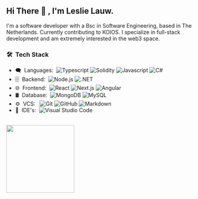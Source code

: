 <h2> Hi There 👋 , I'm Leslie Lauw.</h2>

I'm a software developer with a Bsc in Software Engineering, based in The Netherlands. Currently contributing to KOIOS. I specialize in full-stack development and am extremely interested in the web3 space. 

<h3> 🛠 &nbsp;Tech Stack</h3>

- 🗨 &nbsp;Languages:&nbsp;
  ![Typescript](https://img.shields.io/badge/-Typescript-0A1A2F?style=flat&logo=typescript)
  ![Solidity](https://img.shields.io/badge/-Solidity-0A1A2F?style=flat&logo=solidity)
  ![Javascript](https://img.shields.io/badge/-Javascript-0A1A2F?style=flat&logo=javascript)
  ![C#](https://img.shields.io/badge/-CSharp-0A1A2F?style=flat&logo=csharp)
- 🗄 &nbsp;Backend:&nbsp;
  ![Node.js](https://img.shields.io/badge/-Node.js-0A1A2F?style=flat&logo=node.js)
  ![.NET](https://img.shields.io/badge/-.NET-0A1A2F?style=flat&logo=dotnet)
- 🌐 &nbsp;Frontend:&nbsp;
  ![React](https://img.shields.io/badge/-React-0A1A2F?style=flat&logo=react)
  ![Next.js](https://img.shields.io/badge/-Next.js-0A1A2F?style=flat&logo=next.js)
  ![Angular](https://img.shields.io/badge/-Angular-0A1A2F?style=flat&logo=angular)
- 🛢 &nbsp;Database:&nbsp;
  ![MongoDB](https://img.shields.io/badge/-MongoDB-0A1A2F?style=flat&logo=mongodb)
  ![MySQL](https://img.shields.io/badge/-MySQL-0A1A2F?style=flat&logo=mysql&logoColor=00d8fd)
- ⚙️ &nbsp;VCS: &nbsp;
  ![Git](https://img.shields.io/badge/-Git-0A1A2F?style=flat&logo=git)
  ![GitHub](https://img.shields.io/badge/-GitHub-0A1A2F?style=flat&logo=github)
  ![Markdown](https://img.shields.io/badge/-Markdown-0A1A2F?style=flat&logo=markdown)
- 🔧 &nbsp;IDE's:&nbsp;
  ![Visual Studio Code](https://img.shields.io/badge/-Visual%20Studio%20Code-0A1A2F?style=flat&logo=visual-studio-code&logoColor=007ACC)

<br/>

<a href="https://github.com/lalauw">
    <img height="180em" src="https://github-readme-stats.vercel.app/api?username=lalauw&show_icons=true&card_width=400&hide_border=true&title_color=f4f4f4&icon_color=00d8fd&bg_color=0A1A2F&text_color=a3a8c3&hide=contribs" />
</a>
